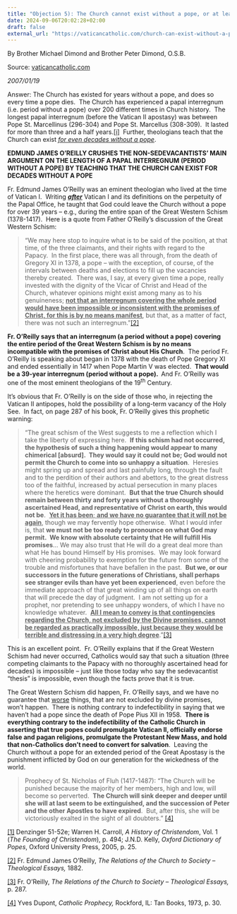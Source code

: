 ```yaml
---
title: "Objection 5): The Church cannot exist without a pope, or at least it cannot exist for 40 years without a pope, as Sedevacantists say…"
date: 2024-09-06T20:02:28+02:00
draft: false
external_url: "https://vaticancatholic.com/church-can-exist-without-a-pope"
---
```


By Brother Michael Dimond and Brother Peter Dimond, O.S.B.

Source: [vaticancatholic.com](https://vaticancatholic.com/church-can-exist-without-a-pope)

*2007/01/19*

<p>Answer: The Church has existed for years without a pope, and does so every time a pope dies.  The Church has experienced a papal interregnum (i.e. period without a pope) over 200 different times in Church history.  The longest papal interregnum (before the Vatican II apostasy) was between Pope St. Marcellinus (296-304) and Pope St. Marcellus (308-309).  It lasted for more than three and a half years.<a href="#_edn1" name="_ednref1">[i]</a>  Further, theologians teach that the Church can exist <em><u>for even decades without a pope</u></em>.</p>
<p><strong> EDMUND JAMES O’REILLY CRUSHES THE NON-SEDEVACANTISTS’ MAIN ARGUMENT ON THE LENGTH OF A PAPAL INTERREGNUM (PERIOD WITHOUT A POPE) BY TEACHING THAT THE CHURCH CAN EXIST FOR DECADES WITHOUT A POPE</strong></p>
<p>Fr. Edmund James O’Reilly was an eminent theologian who lived at the time of Vatican I.  Writing <strong><em><u>after</u></em></strong> Vatican I and its definitions on the perpetuity of the Papal Office, he taught that God could leave the Church without a pope for over 39 years – e.g., during the entire span of the Great Western Schism (1378-1417).  Here is a quote from Father O’Reilly’s discussion of the Great Western Schism:</p>
<blockquote>
<p>“We may here stop to inquire what is to be said of the position, at that time, of the three claimants, and their rights with regard to the Papacy.  In the first place, there was all through, from the death of Gregory XI in 1378, a pope – with the exception, of course, of the intervals between deaths and elections to fill up the vacancies thereby created.  There was, I say, at every given time a pope, really invested with the dignity of the Vicar of Christ and Head of the Church, whatever opinions might exist among many as to his genuineness; <strong><u>not that an interregnum covering the whole period would have been impossible or inconsistent with the promises of Christ, for this is by no means manifest</u></strong>, but that, as a matter of fact, there was not such an interregnum.”<a href="#_edn2" name="_ednref2">[2]</a></p>
</blockquote>
<p><strong>Fr. O’Reilly says that an interregnum (a period without a pope) covering the entire period of the Great Western Schism is by no means incompatible with the promises of Christ about His Church</strong>.  The period Fr. O’Reilly is speaking about began in 1378 with the death of Pope Gregory XI and ended essentially in 1417 when Pope Martin V was elected.  <strong>That would be a 39-year interregnum (period without a pope).  </strong>And Fr. O’Reilly was one of the most eminent theologians of the 19<sup>th</sup> Century.</p>
<p>It’s obvious that Fr. O’Reilly is on the side of those who, in rejecting the Vatican II antipopes, hold the possibility of a long-term vacancy of the Holy See.  In fact, on page 287 of his book, Fr. O’Reilly gives this prophetic warning:</p>
<blockquote>
<p>“The great schism of the West suggests to me a reflection which I take the liberty of expressing here.  <strong>If this schism had not occurred, the hypothesis of such a thing happening would appear to many chimerical [absurd].  They would say it could not be; God would not permit the Church to come into so unhappy a situation</strong>.  Heresies might spring up and spread and last painfully long, through the fault and to the perdition of their authors and abettors, to the great distress too of the faithful, increased by actual persecution in many places where the heretics were dominant.  <strong>But that the true Church should remain between thirty and forty years without a thoroughly ascertained Head, and representative of Christ on earth, this would not be</strong>.  <strong><u>Yet it has been</u></strong><u>; <strong>and we have no guarantee that it will not be again</strong></u>, though we may fervently hope otherwise.  What I would infer is, that <strong>we must not be too ready to pronounce on what God may permit.  We know with absolute certainty that He will fulfill His promises</strong>… We may also trust that He will do a great deal more than what He has bound Himself by His promises.  We may look forward with cheering probability to exemption for the future from some of the trouble and misfortunes that have befallen in the past.  <strong>But we, or our successors in the future generations of Christians, shall perhaps see stranger evils than have yet been experienced</strong>, even before the immediate approach of that great winding up of all things on earth that will precede the day of judgment.  I am not setting up for a prophet, nor pretending to see unhappy wonders, of which I have no knowledge whatever.  <strong><u>All I mean to convey is that contingencies regarding the Church, not excluded by the Divine promises, cannot be regarded as practically impossible, just because they would be terrible and distressing in a very high degree</u></strong>.”<a href="#_edn3" name="_ednref3">[3]</a></p>
</blockquote>
<p>This is an excellent point.  Fr. O’Reilly explains that if the Great Western Schism had never occurred, Catholics would say that such a situation (three competing claimants to the Papacy with no thoroughly ascertained head for decades) is impossible – just like those today who say the sedevacantist “thesis” is impossible, even though the facts prove that it is true. </p>
<p>The Great Western Schism did happen, Fr. O’Reilly says, and we have no guarantee that <u>worse</u> things, that are not excluded by divine promises, won’t happen.  There is nothing contrary to indefectibility in saying that we haven’t had a pope since the death of Pope Pius XII in 1958.  <strong>There is everything contrary to the indefectibility of the Catholic Church in asserting that true popes could promulgate Vatican II, officially endorse false and pagan religions, promulgate the Protestant New Mass, and hold that non-Catholics don’t need to convert for salvation</strong>.  Leaving the Church without a pope for an extended period of the Great Apostasy is the punishment inflicted by God on our generation for the wickedness of the world.</p>
<blockquote>
<p>Prophecy of St. Nicholas of Fluh (1417-1487): “The Church will be punished because the majority of her members, high and low, will become so perverted.  <strong>The Church will sink deeper and deeper until she will at last seem to be extinguished, and the succession of Peter and the other Apostles to have expired</strong>.  But, after this, she will be victoriously exalted in the sight of all doubters.” <a href="#_edn4" name="_ednref4">[4]</a></p>
</blockquote>

<div>
<p><a href="#_ednref1" name="_edn1">[1]</a> Denzinger 51-52e; Warren H. Carroll, <em>A History of Christendom</em>, Vol. 1 (<em>The Founding of Christendom</em>), p. 494; J.N.D. Kelly, <em>Oxford</em><em> Dictionary of Popes</em>, Oxford University Press, 2005, p. 25.</p>
</div>
<div>
<p><a href="#_ednref2" name="_edn2">[2]</a> Fr. Edmund James O’Reilly, <em>The Relations of the Church to Society – Theological Essays, </em>1882.</p>
</div>
<div>
<p><a href="#_ednref3" name="_edn3">[3]</a> Fr. O’Reilly, <em>The Relations of the Church to Society – Theological Essays,</em> p. 287.</p>
</div>
<div>
<p><a href="#_ednref4" name="_edn4">[4]</a> Yves Dupont, <em>Catholic Prophecy,</em> Rockford, IL: Tan Books, 1973, p. 30.</p>
</div>
</div>
